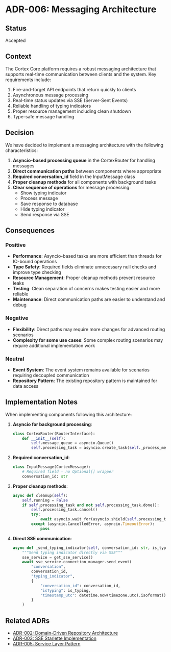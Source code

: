 # ADR-006: Messaging Architecture

## Status

Accepted

## Context

The Cortex Core platform requires a robust messaging architecture that supports real-time communication between clients and the system. Key requirements include:

1. Fire-and-forget API endpoints that return quickly to clients
2. Asynchronous message processing
3. Real-time status updates via SSE (Server-Sent Events)
4. Reliable handling of typing indicators
5. Proper resource management including clean shutdown
6. Type-safe message handling

## Decision

We have decided to implement a messaging architecture with the following characteristics:

1. **Asyncio-based processing queue** in the CortexRouter for handling messages
2. **Direct communication paths** between components where appropriate
3. **Required conversation_id** field in the InputMessage class
4. **Proper cleanup methods** for all components with background tasks
5. **Clear sequence of operations** for message processing:
   - Show typing indicator
   - Process message
   - Save response to database
   - Hide typing indicator
   - Send response via SSE

## Consequences

### Positive

- **Performance**: Asyncio-based tasks are more efficient than threads for IO-bound operations
- **Type Safety**: Required fields eliminate unnecessary null checks and improve type checking
- **Resource Management**: Proper cleanup methods prevent resource leaks
- **Testing**: Clean separation of concerns makes testing easier and more reliable
- **Maintenance**: Direct communication paths are easier to understand and debug

### Negative

- **Flexibility**: Direct paths may require more changes for advanced routing scenarios
- **Complexity for some use cases**: Some complex routing scenarios may require additional implementation work

### Neutral

- **Event System**: The event system remains available for scenarios requiring decoupled communication
- **Repository Pattern**: The existing repository pattern is maintained for data access

## Implementation Notes

When implementing components following this architecture:

1. **Asyncio for background processing**:
   ```python
   class CortexRouter(RouterInterface):
       def __init__(self):
           self.message_queue = asyncio.Queue()
           self.processing_task = asyncio.create_task(self._process_messages())
   ```

2. **Required conversation_id**:
   ```python
   class InputMessage(CortexMessage):
       # Required field - no Optional[] wrapper
       conversation_id: str
   ```

3. **Proper cleanup methods**:
   ```python
   async def cleanup(self):
       self.running = False
       if self.processing_task and not self.processing_task.done():
           self.processing_task.cancel()
           try:
               await asyncio.wait_for(asyncio.shield(self.processing_task), timeout=0.5)
           except (asyncio.CancelledError, asyncio.TimeoutError):
               pass
   ```

4. **Direct SSE communication**:
   ```python
   async def _send_typing_indicator(self, conversation_id: str, is_typing: bool):
       """Send typing indicator directly via SSE"""
       sse_service = get_sse_service()
       await sse_service.connection_manager.send_event(
           "conversation",
           conversation_id,
           "typing_indicator",
           {
               "conversation_id": conversation_id,
               "isTyping": is_typing,
               "timestamp_utc": datetime.now(timezone.utc).isoformat(),
           }
       )
   ```

## Related ADRs

- [ADR-002: Domain-Driven Repository Architecture](adr-002-domain-driven-repository-architecture.md)
- [ADR-003: SSE Starlette Implementation](adr-003-sse-starlette-implementation.md)
- [ADR-005: Service Layer Pattern](adr-005-service-layer-pattern.md)